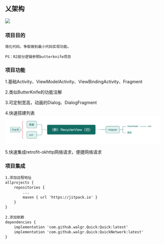 ## 乂架构

[![](https://jitpack.io/v/walgr/Quick.svg)](https://jitpack.io/#walgr/Quick)

### 项目目的

    简化代码，争取做到最小代码实现功能。

    PS：R2部分逻辑参照butterknife项目

### 项目功能

1.基础Activity、ViewModelActivity、ViewBindingActivity、Fragment
    
2.类似ButterKnife的功能注解
    
3.可定制宽高，动画的Dialog、DialogFragment
    
4.快速搭建列表 
![RecyclerView.png](./assets/README/README-1658197283964.png)

5.快速集成retrofit-okhttp网络请求，便捷网络请求

### 项目集成

    1.添加远程地址
    allprojects {
        repositories {
            ...
            maven { url 'https://jitpack.io' }
        }
    }
    
    2.添加依赖
    dependencies {
        implementation 'com.github.walgr.Quick:Quick:latest'
        implementation 'com.github.walgr.Quick:QuickNetwork:latest'
    }
